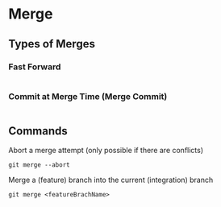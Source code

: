 # Merge

## Types of Merges

### Fast Forward



<img alt="" class="gitbook-drawing">

### Commit at Merge Time (Merge Commit)



<img alt="" class="gitbook-drawing">

## Commands

Abort a merge attempt (only possible if there are conflicts)

```
git merge --abort
```

Merge a (feature) branch into the current (integration) branch

```
git merge <featureBrachName>
```
